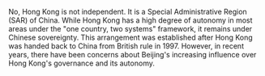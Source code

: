 No, Hong Kong is not independent. It is a Special Administrative Region (SAR) of China. While Hong Kong has a high degree of autonomy in most areas under the "one country, two systems" framework, it remains under Chinese sovereignty. This arrangement was established after Hong Kong was handed back to China from British rule in 1997. However, in recent years, there have been concerns about Beijing's increasing influence over Hong Kong's governance and its autonomy.